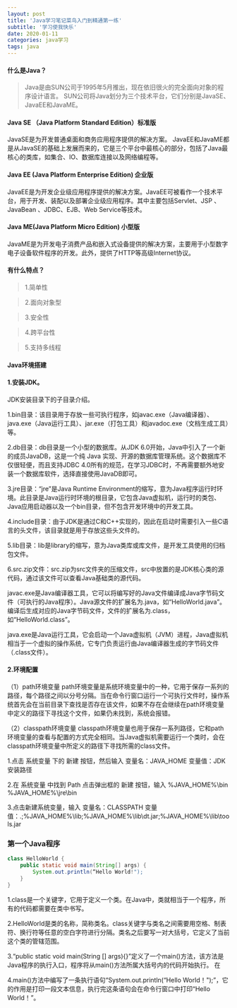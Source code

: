 ```yaml
---
layout: post
title: 'Java学习笔记菜鸟入门到精通第一练'
subtitle: '学习使我快乐'
date: 2020-01-11
categories: java学习
tags: java
---
```

#### 什么是Java？
> Java是由SUN公司于1995年5月推出，现在依旧很火的完全面向对象的程序设计语言。
SUN公司将Java划分为三个技术平台，它们分别是JavaSE、JavaEE和JavaME。
#### Java SE （Java Platform Standard Edition）标准版
  JavaSE是为开发普通桌面和商务应用程序提供的解决方案。 JavaEE和JavaME都是从JavaSE的基础上发展而来的，它是三个平台中最核心的部分，包括了Java最核心的类库，如集合、IO、数据库连接以及网络编程等。

#### Java EE (Java Platform Enterprise Edition) 企业版
  JavaEE是为开发企业级应用程序提供的解决方案。JavaEE可被看作一个技术平台，用于开发、装配以及部署企业级应用程序。其中主要包括Servlet、JSP 、JavaBean 、JDBC、EJB、Web Service等技术。
#### Java ME(Java Platform Micro Edition) 小型版
  JavaME是为开发电子消费产品和嵌入式设备提供的解决方案，主要用于小型数字电子设备软件程序的开发。此外，提供了HTTP等高级Internet协议。

#### 有什么特点？
> 1.简单性

> 2.面向对象型

> 3.安全性

> 4.跨平台性

> 5.支持多线程

#### Java环境搭建
#### 1.安装JDK。
JDK安装目录下的子目录介绍。

1.bin目录：该目录用于存放一些可执行程序，如javac.exe（Java编译器）、java.exe（Java运行工具）、jar.exe（打包工具）和javadoc.exe（文档生成工具）等。


2.db目录：db目录是一个小型的数据库。从JDK 6.0开始，Java中引入了一个新的成员JavaDB，这是一个纯 Java 实现、开源的数据库管理系统。这个数据库不仅很轻便，而且支持JDBC 4.0所有的规范，在学习JDBC时，不再需要额外地安装一个数据库软件，选择直接使用JavaDB即可。


3.jre目录：“jre”是Java Runtime Environment的缩写，意为Java程序运行时环境。此目录是Java运行时环境的根目录，它包含Java虚拟机，运行时的类包、Java应用启动器以及一个bin目录，但不包含开发环境中的开发工具。


4.include目录：由于JDK是通过C和C++实现的，因此在启动时需要引入一些C语言的头文件，该目录就是用于存放这些头文件的。


5.lib目录：lib是library的缩写，意为Java类库或库文件，是开发工具使用的归档包文件。


6.src.zip文件：src.zip为src文件夹的压缩文件，src中放置的是JDK核心类的源代码，通过该文件可以查看Java基础类的源代码。


javac.exe是Java编译器工具，它可以将编写好的Java文件编译成Java字节码文件（可执行的Java程序）。Java源文件的扩展名为.java，如“HelloWorld.java”。编译后生成对应的Java字节码文件，文件的扩展名为.class，如“HelloWorld.class”。


java.exe是Java运行工具，它会启动一个Java虚拟机（JVM）进程，Java虚拟机相当于一个虚拟的操作系统，它专门负责运行由Java编译器生成的字节码文件（.class文件）。


#### 2.环境配置
（1）path环境变量
         path环境变量是系统环境变量中的一种，它用于保存一系列的路径，每个路径之间以分号分隔。当在命令行窗口运行一个可执行文件时，操作系统首先会在当前目录下查找是否存在该文件，如果不存在会继续在path环境变量中定义的路径下寻找这个文件，如果仍未找到，系统会报错。

（2）classpath环境变量
         classpath环境变量也用于保存一系列路径，它和path环境变量的查看与配置的方式完全相同。当Java虚拟机需要运行一个类时，会在classpath环境变量中所定义的路径下寻找所需的class文件。

1.点击 系统变量 下的 新建 按钮，然后输入
变量名：JAVA_HOME
变量值：JDK安装路径

2.在 系统变量 中找到 Path
点击弹出框的 新建 按钮，输入
%JAVA_HOME%\bin
%JAVA_HOME%\jre\bin

3.点击新建系统变量，输入
变量名：CLASSPATH
变量值：.;%JAVA_HOME%\lib;%JAVA_HOME%\lib\dt.jar;%JAVA_HOME%\lib\tools.jar

### 第一个Java程序
```java
class HelloWorld {
	public static void main(String[] args) {
		System.out.println(“Hello World!");
	}
}
```


1.class是一个关键字，它用于定义一个类。在Java中，类就相当于一个程序，所有的代码都需要在类中书写。


2.HelloWorld是类的名称，简称类名。class关键字与类名之间需要用空格、制表符、换行符等任意的空白字符进行分隔。类名之后要写一对大括号，它定义了当前这个类的管辖范围。


3.“public static void main(String [] args){}”定义了一个main()方法，该方法是Java程序的执行入口，程序将从main()方法所属大括号内的代码开始执行。
在


4.main()方法中编写了一条执行语句“System.out.println(“Hello World！");”，它的作用是打印一段文本信息，执行完这条语句会在命令行窗口中打印“Hello World！”。




